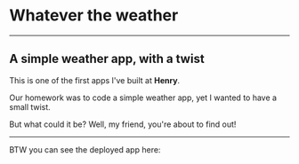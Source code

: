 # Whatever the weather

<hr />

## A simple weather app, with a twist

This is one of the first apps I've built at <b>Henry</b>.

Our homework was to code a simple weather app, yet I wanted to have a small twist.

But what could it be?  Well, my friend, you're about to find out!

<hr />

BTW you can see the deployed app here:
